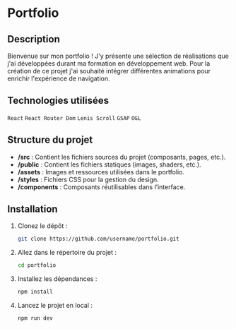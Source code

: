 # Portfolio

## Description

Bienvenue sur mon portfolio ! J'y présente une sélection de réalisations que j'ai développées durant ma formation en développement web.
Pour la création de ce projet j'ai souhaité intégrer différentes animations pour enrichir l'expérience de navigation.

## Technologies utilisées

`React` `React Router Dom` `Lenis Scroll` `GSAP` `OGL`  

## Structure du projet


- **/src** : Contient les fichiers sources du projet (composants, pages, etc.).
- **/public** : Contient les fichiers statiques (images, shaders, etc.).
- **/assets** : Images et ressources utilisées dans le portfolio.
- **/styles** : Fichiers CSS pour la gestion du design.
- **/components** : Composants réutilisables dans l’interface.

## Installation

1. Clonez le dépôt :
   ```bash
   git clone https://github.com/username/portfolio.git
   ```
   
2. Allez dans le répertoire du projet :
   ```bash
   cd portfolio
   ```
   
3. Installez les dépendances : 
   ```bash
   npm install
   ```

4. Lancez le projet en local :
   ```bash
   npm run dev
   ```
